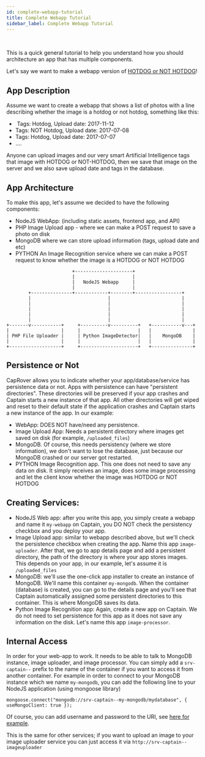 ```yaml
---
id: complete-webapp-tutorial
title: Complete Webapp Tutorial
sidebar_label: Complete Webapp Tutorial
---
```



<br/>

This is a quick general tutorial to help you understand how you should architecture an app that has multiple components.

Let's say we want to make a webapp version of [HOTDOG or NOT HOTDOG](https://www.theverge.com/2017/6/26/15876006/hot-dog-app-android-silicon-valley)!



## App Description
Assume we want to create a webapp that shows a list of photos with a line describing whether the image is a hotdog or not hotdog, something like this:

- <IMAGE> Tags: Hotdog, Upload date: 2017-11-12
- <ANOTHER IMAGE> Tags: NOT Hotdog, Upload date: 2017-07-08
- <ANOTHER IMAGE> Tags: Hotdog, Upload date: 2017-07-07
- ....

Anyone can upload images and our very smart Artificial Intelligence tags that image with HOTDOG or NOT-HOTDOG, then we save that image on the server and we also save upload date and tags in the database.

## App Architecture
To make this app, let's assume we decided to have the following components:
- NodeJS WebApp: (including static assets, frontend app, and API)
- PHP Image Upload app - where we can make a POST request to save a photo on disk
- MongoDB where we can store upload information (tags, upload date and etc)
- PYTHON An Image Recognition service where we can make a POST request to know whether the image is a HOTDOG or NOT HOTDOG

```
                        +---------------------+
                        |                     |
                        |   NodeJS Webapp     |
                        |                     |
        +---------------+------------+--------+-----------------+
        |                            |                          |
        |                            |                          |
        |                            |                          |
        |                            |                          |
        |                            |                          |
+-------v-----------+     +----------v----------+   +-----------v---+
|                   |     |                     |   |               |
| PHP File Uploader |     | Python ImageDetector|   |    MongoDB    |
|                   |     |                     |   |               |
+-------------------+     +---------------------+   +---------------+

```

## Persistence or Not
CapRover allows you to indicate whether your app/database/service has persistence data or not. Apps with persistence can have "persistent directories". These directories will be preserved if your app crashes and Captain starts a new instance of that app. All other directories will get wiped and reset to their default state if the application crashes and Captain starts a new instance of the app. In our example:
- WebApp: DOES NOT have/need any persistence.
- Image Upload App: Needs a persistent directory where images get saved on disk (for example, `/uploaded_files`)
- MongoDB. Of course, this needs persistency (where we store information), we don't want to lose the database, just because our MongoDB crashed or our server got restarted.
- PYTHON Image Recognition app. This one does not need to save any data on disk. It simply receives an image, does some image processing and let the client know whether the image was HOTDOG or NOT HOTDOG

## Creating Services:
- NodeJS Web app: after you write this app, you simply create a webapp and name it `my-webapp` on Captain, you DO NOT check the persistency checkbox and you deploy your app.
- Image Upload app: similar to webapp described above, but we'll check the persistence checkbox when creating the app. Name this app `image-uploader`. After that, we go to app details page and add a persistent directory, the path of the directory is where your app stores images. This depends on your app, in our example, let's assume it is `/uploaded_files`
- MongoDB: we'll use the one-click app installer to create an instance of MongoDB. We'll name this container `my-mongodb`. When the container (database) is created, you can go to the details page and you'll see that Captain automatically assigned some persistent directories to this container. This is where MongoDB saves its data.
- Python Image Recognition app: Again, create a new app on Captain. We do not need to set persistence for this app as it does not save any information on the disk. Let's name this app `image-processor`. 


## Internal Access
In order for your web-app to work. It needs to be able to talk to MongoDB instance, image uploader, and image processor. You can simply add a `srv-captain--` prefix to the name of the container if you want to access it from another container. For example in order to connect to your MongoDB instance which we name `my-mongodb`, you can add the following line to your NodeJS application (using mongoose library)
```
mongoose.connect("mongodb://srv-captain--my-mongodb/mydatabase", { useMongoClient: true });
```
Of course, you can add username and password to the URI, see [here for example](https://stackoverflow.com/questions/7486623/mongodb-password-with-in-it).

This is the same for other services; if you want to upload an image to your image uploader service you can just access it via `http://srv-captain--imageuploader`

